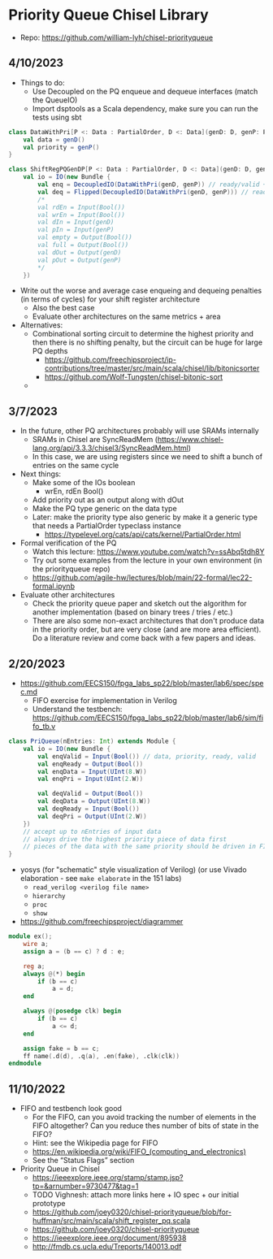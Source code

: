 # Priority Queue Chisel Library

- Repo: https://github.com/william-lyh/chisel-priorityqueue

## 4/10/2023

- Things to do:
    - Use Decoupled on the PQ enqueue and dequeue interfaces (match the QueueIO)
    - Import dsptools as a Scala dependency, make sure you can run the tests using sbt

```scala
class DataWithPri[P <: Data : PartialOrder, D <: Data](genD: D, genP: P) extends Bundle {
    val data = genD()
    val priority = genP()
}

class ShiftRegPQGenDP[P <: Data : PartialOrder, D <: Data](genD: D, genP: P, depth: Int) extends Module {
    val io = IO(new Bundle {
        val enq = DecoupledIO(DataWithPri(genD, genP)) // ready/valid + data/priority
        val deq = Flipped(DecoupledIO(DataWithPri(genD, genP))) // ready/valid + data/priority
        /*
        val rdEn = Input(Bool())
        val wrEn = Input(Bool())
        val dIn = Input(genD)
        val pIn = Input(genP)
        val empty = Output(Bool())
        val full = Output(Bool())
        val dOut = Output(genD)
        val pOut = Output(genP)
        */
    })
```

- Write out the worse and average case enqueing and dequeing penalties (in terms of cycles) for your shift register architecture
    - Also the best case
    - Evaluate other architectures on the same metrics + area
- Alternatives:
    - Combinational sorting circuit to determine the highest priority and then there is no shifting penalty, but the circuit can be huge for large PQ depths
        - https://github.com/freechipsproject/ip-contributions/tree/master/src/main/scala/chisel/lib/bitonicsorter
        - https://github.com/Wolf-Tungsten/chisel-bitonic-sort
    - 

## 3/7/2023

- In the future, other PQ architectures probably will use SRAMs internally
    - SRAMs in Chisel are SyncReadMem (https://www.chisel-lang.org/api/3.3.3/chisel3/SyncReadMem.html)
    - In this case, we are using registers since we need to shift a bunch of entries on the same cycle
- Next things:
    - Make some of the IOs boolean
        - wrEn, rdEn Bool()
    - Add priority out as an output along with dOut
    - Make the PQ type generic on the data type
    - Later: make the priority type also generic by make it a generic type that needs a PartialOrder typeclass instance
        - https://typelevel.org/cats/api/cats/kernel/PartialOrder.html
- Formal verification of the PQ
    - Watch this lecture: https://www.youtube.com/watch?v=ssAbq5tdh8Y
    - Try out some examples from the lecture in your own environment (in the priorityqueue repo)
    - https://github.com/agile-hw/lectures/blob/main/22-formal/lec22-formal.ipynb
- Evaluate other architectures
    - Check the priority queue paper and sketch out the algorithm for another implementation (based on binary trees / tries / etc.)
    - There are also some non-exact architectures that don't produce data in the priority order, but are very close (and are more area efficient). Do a literature review and come back with a few papers and ideas.

## 2/20/2023

- https://github.com/EECS150/fpga_labs_sp22/blob/master/lab6/spec/spec.md
    - FIFO exercise for implementation in Verilog
    - Understand the testbench: https://github.com/EECS150/fpga_labs_sp22/blob/master/lab6/sim/fifo_tb.v

```scala
class PriQueue(nEntries: Int) extends Module {
    val io = IO(new Bundle {
        val enqValid = Input(Bool()) // data, priority, ready, valid
        val enqReady = Output(Bool())
        val enqData = Input(UInt(8.W))
        val enqPri = Input(UInt(2.W))

        val deqValid = Output(Bool())
        val deqData = Output(UInt(8.W))
        val deqReady = Input(Bool())
        val deqPri = Output(UInt(2.W))
    })
    // accept up to nEntries of input data
    // always drive the highest priority piece of data first
    // pieces of the data with the same priority should be driven in FIFO order
}
```

- yosys (for "schematic" style visualization of Verilog) (or use Vivado elaboration - see `make elaborate` in the 151 labs)
    - `read_verilog <verilog file name>`
    - `hierarchy`
    - `proc`
    - `show`
- https://github.com/freechipsproject/diagrammer

```verilog
module ex();
    wire a;
    assign a = (b == c) ? d : e;

    reg a;
    always @(*) begin
        if (b == c)
            a = d;
    end

    always @(posedge clk) begin
        if (b == c)
            a <= d;
    end

    assign fake = b == c;
    ff name(.d(d), .q(a), .en(fake), .clk(clk))
endmodule
```

## 11/10/2022

- FIFO and testbench look good
    - For the FIFO, can you avoid tracking the number of elements in the FIFO altogether? Can you reduce thes number of bits of state in the FIFO?
    - Hint: see the Wikipedia page for FIFO
    - https://en.wikipedia.org/wiki/FIFO_(computing_and_electronics)
    - See the “Status Flags” section
- Priority Queue in Chisel
    - https://ieeexplore.ieee.org/stamp/stamp.jsp?tp=&arnumber=9730477&tag=1
    - TODO Vighnesh: attach more links here + IO spec + our initial prototype
    - https://github.com/joey0320/chisel-priorityqueue/blob/for-huffman/src/main/scala/shift_register_pq.scala
    - https://github.com/joey0320/chisel-priorityqueue
    - https://ieeexplore.ieee.org/document/895938
    - http://fmdb.cs.ucla.edu/Treports/140013.pdf
